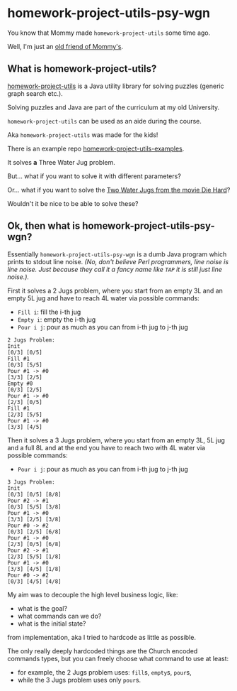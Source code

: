 # homework-project-utils-psy-wgn

You know that Mommy made `homework-project-utils` some time ago.

Well, I'm just an [old friend of Mommy's](https://youtu.be/sPfjd2bayVs?t=130).

## What is homework-project-utils?

[homework-project-utils](https://github.com/INBPM0420L/homework-project-utils/) is a Java utility library for solving puzzles (generic graph search etc.).

Solving puzzles and Java are part of the curriculum at my old University.

`homework-project-utils` can be used as an aide during the course.

Aka `homework-project-utils` was made for the kids!

There is an example repo [homework-project-utils-examples](https://github.com/jeszy75/homework-project-utils-examples).

It solves **a** Three Water Jug problem.

But... what if you want to solve it with different parameters?

Or... what if you want to solve the [Two Water Jugs from the movie Die Hard](https://youtu.be/6cAbgAaEOVE?t=37)?

Wouldn't it be nice to be able to solve these?

## Ok, then what is homework-project-utils-psy-wgn?

Essentially `homework-project-utils-psy-wgn` is a dumb Java program which prints to stdout line noise.
_(No, don't believe Perl programmers, line noise is line noise. Just because they call it a fancy name like `TAP` it is still just line noise.)._

First it solves a 2 Jugs problem, where you start from an empty 3L and an empty 5L jug and have to reach 4L water via possible commands:

- `Fill i`: fill the i-th jug
- `Empty i`: empty the i-th jug
- `Pour i j`: pour as much as you can from i-th jug to j-th jug

```
2 Jugs Problem:
Init
[0/3] [0/5]
Fill #1
[0/3] [5/5]
Pour #1 -> #0
[3/3] [2/5]
Empty #0
[0/3] [2/5]
Pour #1 -> #0
[2/3] [0/5]
Fill #1
[2/3] [5/5]
Pour #1 -> #0
[3/3] [4/5]
```

Then it solves a 3 Jugs problem, where you start from an empty 3L, 5L jug and a full 8L and at the end you have to reach two with 4L water via possible commands:

- `Pour i j`: pour as much as you can from i-th jug to j-th jug

```
3 Jugs Problem:
Init
[0/3] [0/5] [8/8]
Pour #2 -> #1
[0/3] [5/5] [3/8]
Pour #1 -> #0
[3/3] [2/5] [3/8]
Pour #0 -> #2
[0/3] [2/5] [6/8]
Pour #1 -> #0
[2/3] [0/5] [6/8]
Pour #2 -> #1
[2/3] [5/5] [1/8]
Pour #1 -> #0
[3/3] [4/5] [1/8]
Pour #0 -> #2
[0/3] [4/5] [4/8]
```

My aim was to decouple the high level business logic, like:

- what is the goal?
- what commands can we do?
- what is the initial state?

from implementation, aka I tried to hardcode as little as possible.

The only really deeply hardcoded things are the Church encoded commands types, but you can freely choose what command to use at least:

- for example, the 2 Jugs problem uses: `fill`s, `empty`s, `pour`s,
- while the 3 Jugs problem uses only `pour`s.
